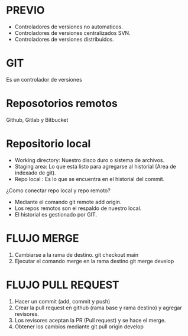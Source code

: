 # PREVIO

- Controladores de versiones no automaticos.
- Controladores de versiones centralizados SVN.
- Controladores de versiones distribuidos.

# GIT

Es un controlador de versiones

# Reposotorios remotos

Github, Gitlab y Bitbucket

# Repositorio local

- Working directory: Nuestro disco duro o sistema de archivos.
- Staging area: Lo que esta listo para agregarse al historial (Area de indexado de git).
- Repo local : Es lo que se encuentra en el historial del commit.

¿Como conectar repo local y repo remoto?

- Mediante el comando git remote add origin.
- Los repos remotos son el respaldo de nuestro local.
- El historial es gestionado por GIT.

# FLUJO MERGE

1. Cambiarse a la rama de destino.
   git checkout main
2. Ejecutar el comando merge en la rama destino
   git merge develop

# FLUJO PULL REQUEST

1. Hacer un commit (add, commit y push)
2. Crear la pull request en github (rama base y rama destino) y agregar revisores.
3. Los revisores aceptan la PR (Pull request) y se hace el merge.
4. Obtener los cambios mediante git pull origin develop
